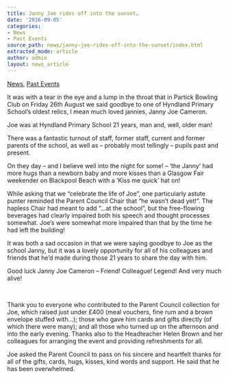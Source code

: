 ```yaml
---
title: Janny Joe rides off into the sunset…
date: '2016-09-05'
categories:
- News
- Past Events
source_path: news/janny-joe-rides-off-into-the-sunset/index.html
extracted_mode: article
author: admin
layout: news_article
---
```

[News](/news/), [Past Events](category/past-events/)

It was with a tear in the eye and a lump in the throat that in Partick Bowling Club on Friday 26th August we said goodbye to one of Hyndland Primary School’s oldest relics, I mean much loved jannies, Janny Joe Cameron.

Joe was at Hyndland Primary School 21 years, man and, well, older man!

There was a fantastic turnout of staff, former staff, current and former parents of the school, as well as – probably most tellingly – pupils past and present.

On they day – and I believe well into the night for some! – ‘the Janny’ had more hugs than a newborn baby and more kisses than a Glasgow Fair weekender on Blackpool Beach with a ‘Kiss me quick’ hat on!

While asking that we “celebrate the life of Joe”, one particularly astute punter reminded the Parent Council Chair that “he wasn’t dead yet!”. The hapless Chair had meant to add “…at the school”, but the free-flowing beverages had clearly impaired both his speech and thought processes somewhat. Joe’s were somewhat more impaired than that by the time he had left the building!

It was both a sad occasion in that we were saying goodbye to Joe as the school Janny, but it was a lovely opportunity for all of his colleagues and friends that he’d made during those 21 years to share the day with him.

Good luck Janny Joe Cameron – Friend! Colleague! Legend! And very much alive!

&nbsp;

Thank you to everyone who contributed to the Parent Council collection for Joe, which raised just under £400 (meal vouchers, fine rum and a brown envelope stuffed with…); those who gave him cards and gifts directly (of which there were many); and all those who turned up on the afternoon and into the early evening. Thanks also to the Headteacher Helen Brown and her colleagues for arranging the event and providing refreshments for all.

Joe asked the Parent Council to pass on his sincere and heartfelt thanks for all of the gifts, cards, hugs, kisses, kind words and support. He said that he has been overwhelmed.
